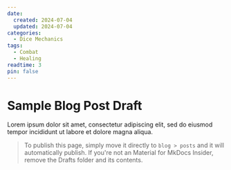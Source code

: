 ```yaml
---
date:
  created: 2024-07-04
  updated: 2024-07-04
categories:
  - Dice Mechanics
tags:
  - Combat
  - Healing
readtime: 3
pin: false
---
```


# Sample Blog Post Draft

Lorem ipsum dolor sit amet, consectetur adipiscing elit, sed do eiusmod tempor incididunt ut labore et dolore magna aliqua.

>To publish this page, simply move it directly to `blog > posts` and it will automatically publish. If you're not an Material for MkDocs Insider, remove the Drafts folder and its contents.